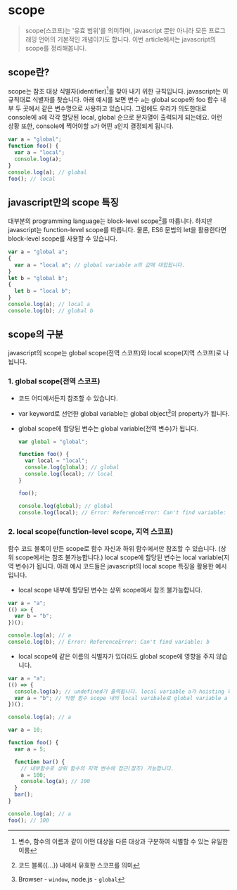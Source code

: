 # scope

> scope(스코프)는 '유효 범위'를 의미하며, javascript 뿐만 아니라 모든 프로그래밍 언어의 기본적인 개념이기도 합니다.
> 이번 article에서는 javascript의 scope를 정리해봅니다.

## scope란?

scope는 참조 대상 식별자(identifier)[^1]를 찾아 내기 위한 규칙입니다. javascript는 이 규칙대로 식별자를 찾습니다.
아래 예시를 보면 변수 `a`는 global scope와 foo 함수 내부 두 곳에서 같은 변수명으로 사용하고 있습니다. 그럼에도 우리가 의도한대로 console에 `a`에 각각 할당된 local, global 순으로 문자열이 출력되게 되는데요. 이런 상황 또한, console에 찍어야할 `a`가 어떤 `a`인지 결정되게 됩니다.

```javascript
var a = "global";
function foo() {
  var a = "local";
  console.log(a);
}
console.log(a); // global
foo(); // local
```

## javascript만의 scope 특징

대부분의 programming language는 block-level scope[^2]를 따릅니다.
하지만 javascript는 function-level scope를 따릅니다. 물론, ES6 문법의 let을 활용한다면 block-level scope를 사용할 수 있습니다.

```javascript
var a = "global a";
{
  var a = "local a"; // global variable a의 값에 대입됩니다.
}
let b = "global b";
{
  let b = "local b";
}
console.log(a); // local a
console.log(b); // global b
```

## scope의 구분

javascript의 scope는 global scope(전역 스코프)와 local scope(지역 스코프)로 나뉩니다.

### 1. global scope(전역 스코프)

- 코드 어디에서든지 참조할 수 있습니다.
- var keyword로 선언한 global variable는 global object[^3]의 property가 됩니다.
- global scope에 할당된 변수는 global variable(전역 변수)가 됩니다.

  ```javascript
  var global = "global";

  function foo() {
    var local = "local";
    console.log(global); // global
    console.log(local); // local
  }

  foo();

  console.log(global); // global
  console.log(local); // Error: ReferenceError: Can't find variable: local
  ```

### 2. local scope(function-level scope, 지역 스코프)

함수 코드 블록이 만든 scope로 함수 자신과 하위 함수에서만 참조할 수 있습니다. (상위 scope에서는 참조 불가능합니다.)
local scope에 할당된 변수는 local variable(지역 변수)가 됩니다.
아래 예시 코드들은 javascript의 local scope 특징을 활용한 예시입니다.

- local scope 내부에 할당된 변수는 상위 scope에서 참조 불가능합니다.

```javascript
var a = "a";
(() => {
  var b = "b";
})();

console.log(a); // a
console.log(b); // Error: ReferenceError: Can't find variable: b
```

- local scope에 같은 이름의 식별자가 있더라도 global scope에 영향을 주지 않습니다.

```javascript
var a = "a";
(() => {
  console.log(a); // undefined가 출력됩니다. local variable a가 hoisting 되기 때문입니다. 만약 local variable a가 아닌 b라는 이름으로 사용했다면 global variable a가 찍히게 됩니다.
  var a = "b"; // 익명 함수 scope 내의 local varibale로 global variable a 값에 변화를 주지 않습니다.
})();

console.log(a); // a
```

```javascript
var a = 10;

function foo() {
  var a = 5;

  function bar() {
    // 내부함수로 상위 함수의 지역 변수에 접근(참조) 가능합니다.
    a = 100;
    console.log(a); // 100
  }
  bar();
}

console.log(a); // a
foo(); // 100
```

[^1]: 변수, 함수의 이름과 같이 어떤 대상을 다른 대상과 구분하여 식별할 수 있는 유일한 이름
[^2]: 코드 블록({...}) 내에서 유효한 스코프를 의미
[^3]: Browser - `window`, node.js - `global`

